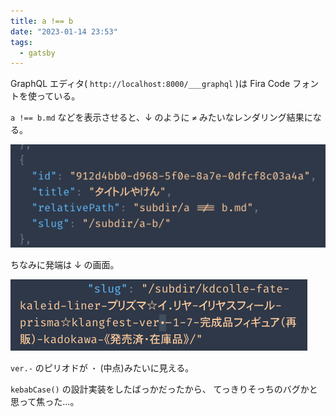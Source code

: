 ```yaml
---
title: a !== b
date: "2023-01-14 23:53"
tags:
  - gatsby
---
```


GraphQL エディタ( `http://localhost:8000/___graphql` )は
Fira Code フォントを使っている。

`a !== b.md` などを表示させると、↓ のように `≠` みたいなレンダリング結果になる。

![fira-code_in_graph-ql_1](./images/fira-code_in_graph-ql_1.png)

ちなみに発端は ↓ の画面。

![fira-code_in_graph-ql_2](./images/fira-code_in_graph-ql_2.png)

`ver.-` のピリオドが `・` (中点)みたいに見える。

`kebabCase()` の設計実装をしたばっかだったから、
てっきりそっちのバグかと思って焦った...。
